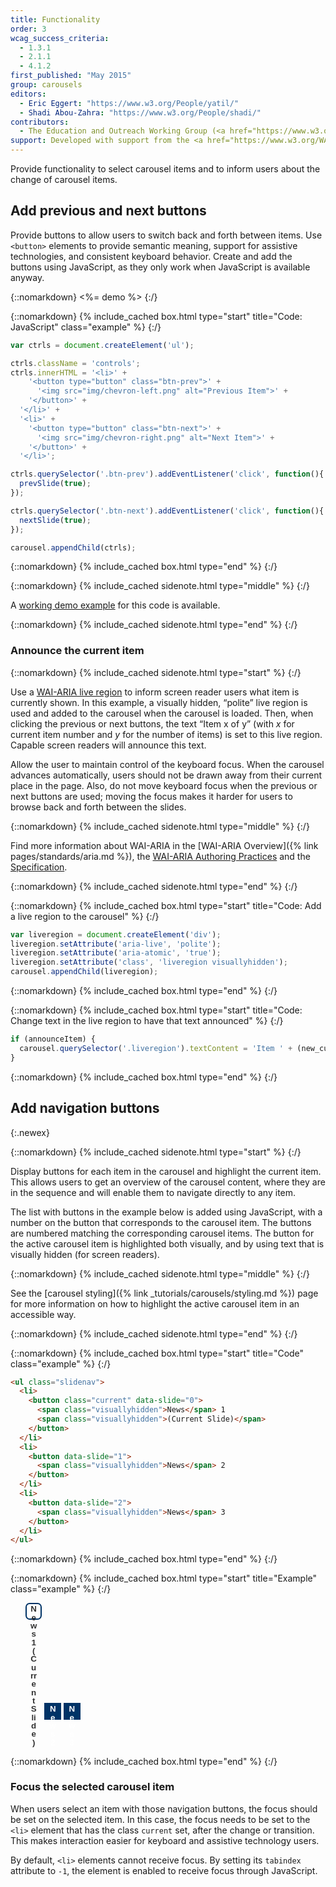 ```yaml
---
title: Functionality
order: 3
wcag_success_criteria:
  - 1.3.1
  - 2.1.1
  - 4.1.2
first_published: "May 2015"
group: carousels
editors:
  - Eric Eggert: "https://www.w3.org/People/yatil/"
  - Shadi Abou-Zahra: "https://www.w3.org/People/shadi/"
contributors:
  - The Education and Outreach Working Group (<a href="https://www.w3.org/WAI/EO/">EOWG</a>)
support: Developed with support from the <a href="https://www.w3.org/WAI/ACT/">WAI-ACT project</a>, co-funded by the <strong>European Commission <abbr title="Information Society Technologies">IST</abbr> Programme</strong>.
---
```


Provide functionality to select carousel items and to inform users about the change of carousel items.

## Add previous and next buttons

Provide buttons to allow users to switch back and forth between items. Use `<button>` elements to provide semantic meaning, support for assistive technologies, and consistent keyboard behavior. Create and add the buttons using JavaScript, as they only work when JavaScript is available anyway.

{::nomarkdown}
<%= demo %>
{:/}

{::nomarkdown}
{% include_cached box.html type="start" title="Code: JavaScript" class="example" %}
{:/}

~~~js
var ctrls = document.createElement('ul');

ctrls.className = 'controls';
ctrls.innerHTML = '<li>' +
    '<button type="button" class="btn-prev">' +
      '<img src="img/chevron-left.png" alt="Previous Item">' +
    '</button>' +
  '</li>' +
  '<li>' +
    '<button type="button" class="btn-next">' +
      '<img src="img/chevron-right.png" alt="Next Item">' +
    '</button>' +
  '</li>';

ctrls.querySelector('.btn-prev').addEventListener('click', function(){
  prevSlide(true);
});

ctrls.querySelector('.btn-next').addEventListener('click', function(){
  nextSlide(true);
});

carousel.appendChild(ctrls);
~~~

{::nomarkdown}
{% include_cached box.html type="end" %}
{:/}

{::nomarkdown}
{% include_cached sidenote.html type="middle" %}
{:/}

A [working demo example](working-example.html) for this code is available.

{::nomarkdown}
{% include_cached sidenote.html type="end" %}
{:/}

### Announce the current item

{::nomarkdown}
{% include_cached sidenote.html type="start" %}
{:/}

Use a [WAI-ARIA live region](https://www.w3.org/TR/wai-aria-1.1/#live_region_roles) to inform screen reader users what item is currently shown. In this example, a visually hidden, “polite” live region is used and added to the carousel when the carousel is loaded. Then, when clicking the previous or next buttons, the text “Item x of y” (with <var>x</var> for current item number and <var>y</var> for the number of items) is set to this live region. Capable screen readers will announce this text.

Allow the user to maintain control of the keyboard focus. When the carousel advances automatically, users should not be drawn away from their current place in the page. Also, do not move keyboard focus when the previous or next buttons are used; moving the focus makes it harder for users to browse back and forth between the slides.

{::nomarkdown}
{% include_cached sidenote.html type="middle" %}
{:/}

Find more information about WAI-ARIA in the [WAI-ARIA Overview]({% link pages/standards/aria.md %}), the [WAI-ARIA Authoring Practices](https://www.w3.org/TR/wai-aria-practices-1.1/) and the [Specification](https://www.w3.org/TR/wai-aria-1.1/).

{::nomarkdown}
{% include_cached sidenote.html type="end" %}
{:/}

{::nomarkdown}
{% include_cached box.html type="start" title="Code: Add a live region to the carousel" %}
{:/}

~~~js
var liveregion = document.createElement('div');
liveregion.setAttribute('aria-live', 'polite');
liveregion.setAttribute('aria-atomic', 'true');
liveregion.setAttribute('class', 'liveregion visuallyhidden');
carousel.appendChild(liveregion);
~~~

{::nomarkdown}
{% include_cached box.html type="end" %}
{:/}

{::nomarkdown}
{% include_cached box.html type="start" title="Code: Change text in the live region to have that text announced" %}
{:/}

~~~js
if (announceItem) {
  carousel.querySelector('.liveregion').textContent = 'Item ' + (new_current + 1) + ' of ' + slides.length;
}
~~~

{::nomarkdown}
{% include_cached box.html type="end" %}
{:/}

## Add navigation buttons
{:.newex}

{::nomarkdown}
{% include_cached sidenote.html type="start" %}
{:/}

Display buttons for each item in the carousel and highlight the current item. This allows users to get an overview of the carousel content, where they are in the sequence and will enable them to navigate directly to any item.

The list with buttons in the example below is added using JavaScript, with a number on the button that corresponds to the carousel item. The buttons are numbered matching the corresponding carousel items. The button for the active carousel item is highlighted both visually, and by using text that is visually hidden (for screen readers).

{::nomarkdown}
{% include_cached sidenote.html type="middle" %}
{:/}

See the [carousel styling]({% link _tutorials/carousels/styling.md %}) page for more information on how to highlight the active carousel item in an accessible way.

{::nomarkdown}
{% include_cached sidenote.html type="end" %}
{:/}

{::nomarkdown}
{% include_cached box.html type="start" title="Code" class="example" %}
{:/}

~~~html
<ul class="slidenav">
  <li>
    <button class="current" data-slide="0">
      <span class="visuallyhidden">News</span> 1
      <span class="visuallyhidden">(Current Slide)</span>
    </button>
  </li>
  <li>
    <button data-slide="1">
      <span class="visuallyhidden">News</span> 2
    </button>
  </li>
  <li>
    <button data-slide="2">
      <span class="visuallyhidden">News</span> 3
    </button>
  </li>
</ul>
~~~
{::nomarkdown}
{% include_cached box.html type="end" %}
{:/}

{::nomarkdown}
{% include_cached box.html type="start" title="Example" class="example" %}
{:/}

<style>
.slidenav li {
  display: inline-block;
}
.slidenav button {
  border: 2px solid #036;
  background-color: #036;
  line-height: 1em;
  height: 2em;
  width: 2em;
  font-weight: bold;
  color: #fff;
}

.slidenav button.current {
  border-radius: .5em;
  background-color: #fff;
  color: #333;
}

.slidenav button:hover,
.slidenav button:focus {
  border: 2px dashed #fff;
}

.slidenav button.current:hover,
.slidenav button.current:focus {
  border: 2px dashed #036;
}
</style>

<ul class="slidenav as-sample">
  <li>
    <button class="current" data-slide="0" type="button">
      <span class="visuallyhidden">News</span> 1
      <span class="visuallyhidden">(Current Slide)</span>
    </button>
  </li>
  <li>
    <button data-slide="1" type="button">
      <span class="visuallyhidden">News</span> 2
    </button>
  </li>
  <li>
    <button data-slide="2" type="button">
      <span class="visuallyhidden">News</span> 3
    </button>
  </li>
</ul>

<style>
  .slidenav.as-sample {
    position: static;
  }
</style>

{::nomarkdown}
{% include_cached box.html type="end" %}
{:/}

### Focus the selected carousel item

When users select an item with those navigation buttons, the focus should be set on the selected item. In this case, the focus needs to be set to the `<li>` element that has the class `current` set, after the change or transition. This makes interaction easier for keyboard and assistive technology users.

By default, `<li>` elements cannot receive focus. By setting its `tabindex` attribute to `-1`, the element is enabled to receive focus through JavaScript.
